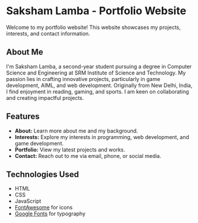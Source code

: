 # Saksham Lamba - Portfolio Website

Welcome to my portfolio website! This website showcases my projects, interests, and contact information.


## About Me

I'm Saksham Lamba, a second-year student pursuing a degree in Computer Science and Engineering at SRM Institute of Science and Technology. My passion lies in crafting innovative projects, particularly in game development, AIML, and web development. Originally from New Delhi, India, I find enjoyment in reading, gaming, and sports. I am keen on collaborating and creating impactful projects.

## Features

- **About:** Learn more about me and my background.
- **Interests:** Explore my interests in programming, web development, and game development.
- **Portfolio:** View my latest projects and works.
- **Contact:** Reach out to me via email, phone, or social media.

## Technologies Used

- HTML
- CSS
- JavaScript
- [FontAwesome](https://fontawesome.com/) for icons
- [Google Fonts](https://fonts.google.com/) for typography
